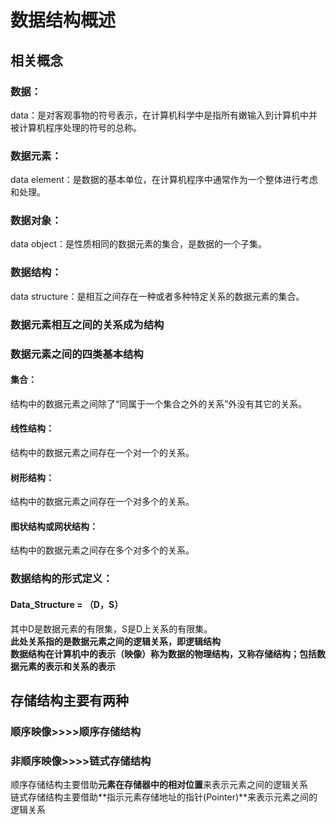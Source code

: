 # 数据结构概述
## 相关概念
### 数据：
data：是对客观事物的符号表示，在计算机科学中是指所有嫩输入到计算机中并被计算机程序处理的符号的总称。
### 数据元素：
data element：是数据的基本单位，在计算机程序中通常作为一个整体进行考虑和处理。
### 数据对象：
data object：是性质相同的数据元素的集合，是数据的一个子集。
### 数据结构：
data structure：是相互之间存在一种或者多种特定关系的数据元素的集合。
### 数据元素相互之间的关系成为结构
### 数据元素之间的四类基本结构
#### 集合：
结构中的数据元素之间除了“同属于一个集合之外的关系”外没有其它的关系。
#### 线性结构：
结构中的数据元素之间存在一个对一个的关系。
#### 树形结构：
结构中的数据元素之间存在一个对多个的关系。
#### 图状结构或网状结构：
结构中的数据元素之间存在多个对多个的关系。
### 数据结构的形式定义：
#### Data_Structure = （D，S）<br>
其中D是数据元素的有限集，S是D上关系的有限集。<br>
**此处关系指的是数据元素之间的逻辑关系，即逻辑结构**<br>
**数据结构在计算机中的表示（映像）称为数据的物理结构，又称存储结构；包括数据元素的表示和关系的表示**<br>
## 存储结构主要有两种
### 顺序映像>>>>**顺序存储结构**
### 非顺序映像>>>>**链式存储结构**
顺序存储结构主要借助**元素在存储器中的相对位置**来表示元素之间的逻辑关系<br>
链式存储结构主要借助**指示元素存储地址的指针(Pointer)**来表示元素之间的逻辑关系

